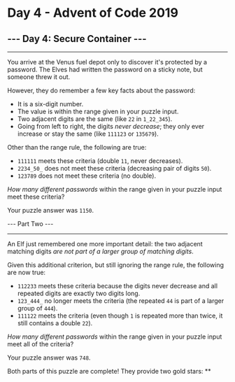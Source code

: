 # Day 4 - Advent of Code 2019

## --- Day 4: Secure Container ---

--------------------------------

You arrive at the Venus fuel depot only to discover it's protected by a password. The Elves had written the password on a sticky note, but someone threw it out.

However, they do remember a few key facts about the password:

* It is a six-digit number.
* The value is within the range given in your puzzle input.
* Two adjacent digits are the same (like `22` in `1_22_345`).
* Going from left to right, the digits _never decrease_; they only ever increase or stay the same (like `111123` or `135679`).

Other than the range rule, the following are true:

* `111111` meets these criteria (double `11`, never decreases).
* `2234_50_` does not meet these criteria (decreasing pair of digits `50`).
* `123789` does not meet these criteria (no double).

_How many different passwords_ within the range given in your puzzle input meet these criteria?

Your puzzle answer was `1150`.

\--- Part Two ---

--------------------------------

An Elf just remembered one more important detail: the two adjacent matching digits _are not part of a larger group of matching digits_.

Given this additional criterion, but still ignoring the range rule, the following are now true:

* `112233` meets these criteria because the digits never decrease and all repeated digits are exactly two digits long.
* `123_444_` no longer meets the criteria (the repeated `44` is part of a larger group of `444`).
* `111122` meets the criteria (even though `1` is repeated more than twice, it still contains a double `22`).

_How many different passwords_ within the range given in your puzzle input meet all of the criteria?

Your puzzle answer was `748`.

Both parts of this puzzle are complete! They provide two gold stars: \*\*

